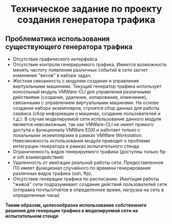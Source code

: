 <h1 align="center">
  Техническое задание по проекту создания генератора трафика
</h1>

## Проблематика использования существующего генератора трафика
- Отсутствие графического интерфейса
- Отсутствие контроля генерируемого трафика. Имеется возможность менять частоту появления различных событий в сети засчет изменения "весов" в наборе задач.
- Жесткая связанность с модулем создания и управления виртуальными машинами. Текущий генератор трафика использует консольный модуль VMWare-CLI для управления различными действиями (создание, удаление, копирование, изменение), связанными с управлением виртуальными машинами. На основе создания набора экземпляров, строится сбор данных для работы сервиса (сбор информации о машинах, создание пользователей и т.д.). В случае моделируемой сети использование данного модуля является невозможным, так как VMWare-CLI не имеет прямого доступа к функционалу VMWare ESXI и работает только с локальными экземплярами в рамках VMWare Workstation. Невозможность использования модуля приводит к проблеме интеграции генератора в рамках испытательного стенда
- Ограниченность видов генерируемого трафика (доступны только ftp и ssh взаимодействия)
- Удаленность от имитации реальной работы сети. Предоставленное ПО имеет функционал случайного по времени генерирования различных видов трафика (ssh, ftp).
- Отсутствие генерации трафика по расписанию. Имитация работы "живой" сети подразумевает создание действий пользователей сети (отправка почты/отчетов в определенное время, нагрузка на сеть в определенные часы)

**Таким образом, целесообразно использование собственного решения для генерации трафика в моделируемой сети на испытательном стенде**
